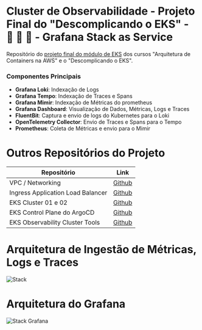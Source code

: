 # Cluster de Observabilidade - Projeto Final do "Descomplicando o EKS" - :rocket: :rocket: :rocket: - Grafana Stack as Service

Repositório do [projeto final do módulo de EKS](https://github.com/msfidelis/linuxtips-curso-containers-aws/tree/main/extras/eks-projeto-final) dos cursos "Arquitetura de Containers na AWS" e o "Descomplicando o EKS". 

### Componentes Principais

* **Grafana Loki**: Indexação de Logs
* **Grafana Tempo**: Indexação de Traces e Spans
* **Grafana Mimir**: Indexação de Métricas do prometheus 
* **Grafana Dashboard**: Visualização de Dados, Métricas, Logs e Traces
* **FluentBit**: Captura e envio de logs do Kubernetes para o Loki
* **OpenTelemetry Collector**: Envio de Traces e Spans para o Tempo
* **Prometheus**: Coleta de Métricas e envio para o Mimir


# Outros Repositórios do Projeto 

| Repositório                       | Link                                                                                                                  |
|-----------------------------------|-----------------------------------------------------------------------------------------------------------------------|
| VPC / Networking                  | [Github](https://github.com/msfidelis/linuxtips-curso-containers-aws-eks-networking)                                  |
| Ingress Application Load Balancer | [Github](https://github.com/msfidelis/linuxtips-curso-containers-aws-eks-multicluster-management/tree/main/ingress)   |
| EKS Cluster 01 e 02               | [Github](https://github.com/msfidelis/linuxtips-curso-containers-aws-eks-multicluster-management/tree/main/clusters)  |
| EKS Control Plane do ArgoCD       | [Github](https://github.com/msfidelis/linuxtips-curso-containers-aws-eks-multicluster-management/tree/main/clusters)  |
| EKS Observability Cluster Tools   | [Github](https://github.com/msfidelis/linuxtips-curso-containers-aws-eks-observability-cluster)                       |



# Arquitetura de Ingestão de Métricas, Logs e Traces

![Stack](.github/assets/observability-stack.drawio.png)


# Arquitetura do Grafana

![Stack Grafana](.github/assets/observability-stack-grafana.drawio.png)